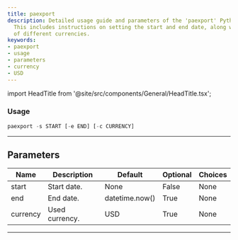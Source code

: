 ```yaml
---
title: paexport
description: Detailed usage guide and parameters of the 'paexport' Python command.
  This includes instructions on setting the start and end date, along with the usage
  of different currencies.
keywords:
- paexport
- usage
- parameters
- currency
- USD
---
```


import HeadTitle from '@site/src/components/General/HeadTitle.tsx';

<HeadTitle title="portfolio/degiro/paexport /brokers - Reference | OpenBB Terminal Docs" />



### Usage

```python
paexport -s START [-e END] [-c CURRENCY]
```

---

## Parameters

| Name | Description | Default | Optional | Choices |
| ---- | ----------- | ------- | -------- | ------- |
| start | Start date. | None | False | None |
| end | End date. | datetime.now() | True | None |
| currency | Used currency. | USD | True | None |

---
